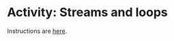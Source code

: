 # Activity: Streams and loops

Instructions are [here](https://docs.google.com/document/d/1Y88tOIph9zn-zMQGAXOlPclTPb91nIfJ2xk9_CsuptI/edit?usp=sharing).
